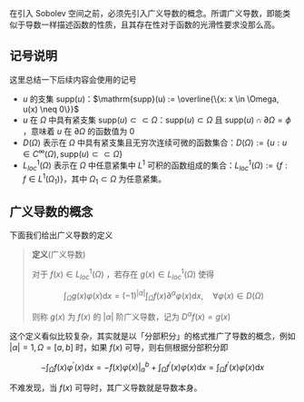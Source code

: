 
在引入 Sobolev 空间之前，必须先引入广义导数的概念。所谓广义导数，即能类似于导数一样描述函数的性质，且其存在性对于函数的光滑性要求没那么高。

## 记号说明

这里总结一下后续内容会使用的记号

- $u$ 的支集 $\mathrm{supp}(u)$：$\mathrm{supp}(u) := \overline{\{x: x \in \Omega, u(x) \neq 0\}}$
- $u$ 在 $\Omega$ 中具有紧支集 $\mathrm{supp}(u) \subset \subset \Omega$：$\mathrm{supp}(u) \subset \Omega$ 且 $\mathrm{supp}(u) \cap \partial \Omega = \phi$ ，意味着 $u$ 在 $\partial\Omega$ 的函数值为 $0$
- $D(\Omega)$ 表示在 $\Omega$ 中具有紧支集且无穷次连续可微的函数集合：$D(\Omega) := \{u: u \in C^{\infty}(\Omega), \mathrm{supp}(u) \subset \subset \Omega\}$
- $L_{loc}^1(\Omega)$ 表示在 $\Omega$ 中任意紧集中 $L^1$ 可积的函数组成的集合：$L_{loc}^1(\Omega) := \{f: f \in L^1(\Omega_1)\}$，其中 $\Omega_1 \subset \Omega$ 为任意紧集。

## 广义导数的概念

下面我们给出广义导数的定义

> **定义**(广义导数)
>
> 对于 $f(x) \in L_{loc}^1(\Omega)$ ，若存在 $g(x) \in L_{loc}^1(\Omega)$ 使得
>
> $$\int_{\Omega} g(x)\varphi(x)\mathrm{d} x = (-1)^{|\alpha|} \int_{\Omega} f(x)\partial^{\alpha}\varphi(x)\mathrm{d} x, \quad \forall \varphi(x) \in D(\Omega)$$
>
> 则称 $g(x)$ 为 $f(x)$ 的 $|\alpha|$ 阶广义导数，记为 $D^{\alpha} f(x) = g(x)$

这个定义看似比较复杂，其实就是以「分部积分」的格式推广了导数的概念，例如 $|\alpha| = 1, \Omega = [a,b]$ 时，如果 $f(x)$ 可导，则右侧根据分部积分即


$$ - \int_{\Omega} f(x)\varphi^{\prime}(x)\mathrm{d} x = - f(x)\varphi(x)\big|^b_a + \int_{\Omega} f^{\prime}(x)\varphi(x)\mathrm{d} x  = \int_{\Omega}f^{\prime}(x)\varphi(x)\mathrm{d} x
$$

不难发现，当 $f(x)$ 可导时，其广义导数就是导数本身。





